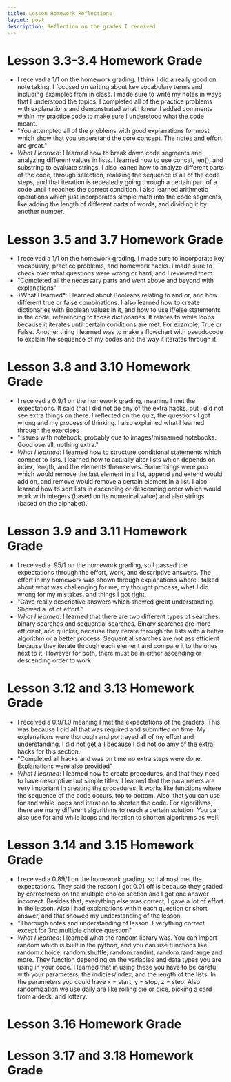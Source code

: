 ```yaml
---
title: Lesson Homework Reflections
layout: post 
description: Reflection on the grades I received. 
---
```

# Lesson 3.3-3.4 Homework Grade   
- I received a 1/1 on the homework grading. I think I did a really good on note taking, I focused on writing about key vocabulary terms and including examples from in class. I made sure to write my notes in ways that I understood the topics. 
I completed all of the practice problems with explanations and demonstrated what I knew. I added comments within my practice code to make sure I understood what the code meant. 
- "You attempted all of the problems with good explanations for most which show that you understand the core concept. The notes and effort are great."
- *What I learned*: I learned how to break down code segments and analyzing different values in lists. I learned how to use concat, len(), and substring to evaluate strings. I also leaned how to analyze different parts of the code, through selection, realizing the sequence is all of the code steps, and that iteration is repeatedly going through a certain part of a code until it reaches the correct condition. I also learned arithmetic operations which just incorporates simple math into the code segments, like adding the length of different parts of words, and dividing it by another number. 
 
# Lesson 3.5 and 3.7 Homework Grade
- I received a 1/1 on the homework grading. I made sure to incorporate key vocabulary, practice problems, and homework hacks. I made sure to check over what questions were wrong or hard, and I reviewed them. 
- "Completed all the necessary parts and went above and beyond with explanations"
- +What I learned*: I learned about Booleans relating to and or, and how different true or false combinations. I also learned how to create dictionaries with Boolean values in it, and how to use if/else statements in the code, referencing to those dictionaries. It relates to while loops because it iterates until certain conditions are met. For example, True or False. Another thing I learned was to make a flowchart with pseudocode to explain the sequence of my codes and the way it iterates through it. 

# Lesson 3.8 and 3.10 Homework Grade
- I received a 0.9/1 on the homework grading, meaning I met the expectations. It said that I did not do any of the extra hacks, but I did not see extra things on there. I reflected on the quiz, the questions I got wrong and my process of thinking. I also explained what I learned through the exercises
- "Issues with notebook, probably due to images/misnamed notebooks. Good overall, nothing extra."
- *What I learned*: I learned how to structure conditional statements which connect to lists. I learned how to actually alter lists which depends on index, length, and the elements themselves. Some things were pop which would remove the last element in a list, append and extend would add on, and remove would remove a certain element in a list. I also learned how to sort lists in ascending or descending order which would work with integers (based on its numerical value) and also strings (based on the alphabet).

# Lesson 3.9 and 3.11 Homework Grade
- I received a .95/1 on the homework grading, so I passed the expectations through the effort, work, and descriptive answers. The effort in my homework was shown through explanations where I talked about what was challenging for me, my thought process, what I did wrong for my mistakes, and things I got right. 
- "Gave really descriptive answers which showed great understanding. Showed a lot of effort."
- *What I learned*: I learned that there are two different types of searches: binary searches and sequential searches. Binary searches are more efficient, and quicker, because they iterate through the lists with a better algorithm or a better process. Sequential searches are not ass efficient because they iterate through each element and compare it to the ones next to it. However for both, there must be in either ascending or descending order to work
 
# Lesson 3.12 and 3.13 Homework Grade
- I received a 0.9/1.0 meaning I met the expectations of the graders. This was because I did all that was required and submitted on time. My explanations were thorough and portrayed all of my effort and understanding. I did not get a 1 because I did not do amy of the extra hacks for this section. 
- "Completed all hacks and was on time no extra steps were done. Explanations were also provided"
- *What I learned*: I learned how to create procedures, and that they need to have descriptive but simple titles. I learned that the parameters are very important in creating the procedures. It works like functions where the sequence of the code occurs, top to bottom. Also, that you can use for and while loops and iteration to shorten the code. For algorithms, there are many different algorithms to reach a certain solution. You can also use for and while loops and iteration to shorten algorithms as well.

# Lesson 3.14 and 3.15 Homework Grade
- I received a 0.89/1 on the homework grading, so I almost met the expectations. They said the reason I got 0.01 off is because they graded by correctness on the multiple choice section and I got one answer incorrect. Besides that, everything else was correct, I gave a lot of effort in the lesson. Also I had explanations within each question or short answer, and that showed my understanding of the lesson.
- "Thorough notes and understanding of lesson. Everything correct except for 3rd multiple choice question"
- *What I learned*: I learned what the random library was. You can import random which is built in the python, and you can use functions like random.choice, random.shuffle, random.randint, random.randrange and more. They function depending on the variables and data types you are using in your code. I learned that in using these you have to be careful with your parameters, the indicies/index, and the length of the lists. In the parameters you could have x = start, y = stop, z = step. Also randomization we use daily are like rolling die or dice, picking a card from a deck, and lottery.

# Lesson 3.16 Homework Grade

# Lesson 3.17 and 3.18 Homework Grade 